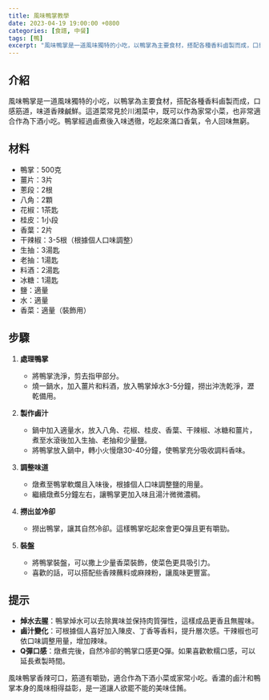 ```yaml
---
title: 風味鴨掌教學
date: 2023-04-19 19:00:00 +0800
categories: [食譜, 中餐]
tags: [鴨] 
excerpt: "風味鴨掌是一道風味獨特的小吃，以鴨掌為主要食材，搭配各種香料鹵製而成，口感筋道，味道香辣鹹鮮。這道菜常見於川湘菜中，既可以作為家常小菜，也非常適合作為下酒小吃。鴨掌經過鹵煮後入味透徹，吃起來滿口香氣，令人回味無窮"
---
```


## 介紹
風味鴨掌是一道風味獨特的小吃，以鴨掌為主要食材，搭配各種香料鹵製而成，口感筋道，味道香辣鹹鮮。這道菜常見於川湘菜中，既可以作為家常小菜，也非常適合作為下酒小吃。鴨掌經過鹵煮後入味透徹，吃起來滿口香氣，令人回味無窮。

## 材料
- 鴨掌：500克
- 薑片：3片
- 蔥段：2根
- 八角：2顆
- 花椒：1茶匙
- 桂皮：1小段
- 香葉：2片
- 干辣椒：3-5根（根據個人口味調整）
- 生抽：3湯匙
- 老抽：1湯匙
- 料酒：2湯匙
- 冰糖：1湯匙
- 鹽：適量
- 水：適量
- 香菜：適量（裝飾用）

## 步驟

1. **處理鴨掌**  
   - 將鴨掌洗淨，剪去指甲部分。
   - 燒一鍋水，加入薑片和料酒，放入鴨掌焯水3-5分鐘，撈出沖洗乾淨，瀝乾備用。

2. **製作鹵汁**  
   - 鍋中加入適量水，放入八角、花椒、桂皮、香葉、干辣椒、冰糖和薑片，煮至水滾後加入生抽、老抽和少量鹽。
   - 將鴨掌放入鍋中，轉小火慢燉30-40分鐘，使鴨掌充分吸收調料香味。

3. **調整味道**  
   - 燉煮至鴨掌軟爛且入味後，根據個人口味調整鹽的用量。
   - 繼續燉煮5分鐘左右，讓鴨掌更加入味且湯汁微微濃稠。

4. **撈出並冷卻**  
   - 撈出鴨掌，讓其自然冷卻。這樣鴨掌吃起來會更Q彈且更有嚼勁。

5. **裝盤**  
   - 將鴨掌裝盤，可以撒上少量香菜裝飾，使菜色更具吸引力。  
   - 喜歡的話，可以搭配些香辣蘸料或麻辣粉，讓風味更豐富。

## 提示
- **焯水去腥**：鴨掌焯水可以去除異味並保持肉質彈性，這樣成品更香且無腥味。
- **鹵汁變化**：可根據個人喜好加入陳皮、丁香等香料，提升層次感。干辣椒也可依口味調整用量，增加辣味。
- **Q彈口感**：燉煮完後，自然冷卻的鴨掌口感更Q彈。如果喜歡軟糯口感，可以延長煮製時間。

風味鴨掌香辣可口，筋道有嚼勁，適合作為下酒小菜或家常小吃。香濃的鹵汁和鴨掌本身的風味相得益彰，是一道讓人欲罷不能的美味佳餚。
